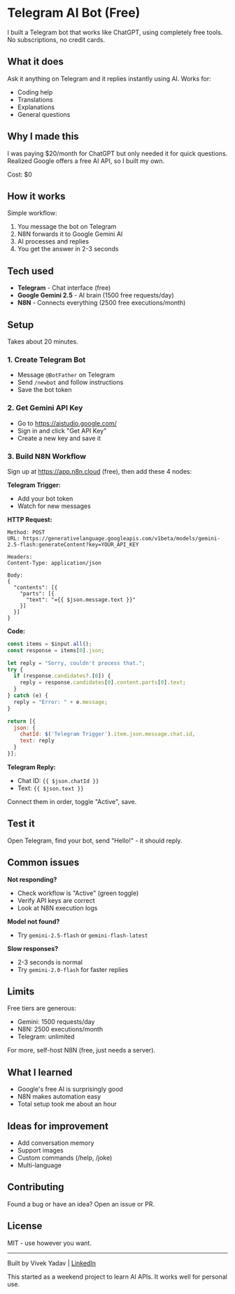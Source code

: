 # Telegram AI Bot (Free)

I built a Telegram bot that works like ChatGPT, using completely free tools. No subscriptions, no credit cards.

## What it does

Ask it anything on Telegram and it replies instantly using AI. Works for:
- Coding help
- Translations
- Explanations
- General questions

## Why I made this

I was paying $20/month for ChatGPT but only needed it for quick questions. Realized Google offers a free AI API, so I built my own.

Cost: $0

## How it works

Simple workflow:
1. You message the bot on Telegram
2. N8N forwards it to Google Gemini AI
3. AI processes and replies
4. You get the answer in 2-3 seconds

## Tech used

- **Telegram** - Chat interface (free)
- **Google Gemini 2.5** - AI brain (1500 free requests/day)
- **N8N** - Connects everything (2500 free executions/month)

## Setup

Takes about 20 minutes.

### 1. Create Telegram Bot

- Message `@BotFather` on Telegram
- Send `/newbot` and follow instructions
- Save the bot token

### 2. Get Gemini API Key

- Go to https://aistudio.google.com/
- Sign in and click "Get API Key"
- Create a new key and save it

### 3. Build N8N Workflow

Sign up at https://app.n8n.cloud (free), then add these 4 nodes:

**Telegram Trigger:**
- Add your bot token
- Watch for new messages

**HTTP Request:**
```
Method: POST
URL: https://generativelanguage.googleapis.com/v1beta/models/gemini-2.5-flash:generateContent?key=YOUR_API_KEY

Headers:
Content-Type: application/json

Body:
{
  "contents": [{
    "parts": [{
      "text": "={{ $json.message.text }}"
    }]
  }]
}
```

**Code:**
```javascript
const items = $input.all();
const response = items[0].json;

let reply = "Sorry, couldn't process that.";
try {
  if (response.candidates?.[0]) {
    reply = response.candidates[0].content.parts[0].text;
  }
} catch (e) {
  reply = "Error: " + e.message;
}

return [{
  json: {
    chatId: $('Telegram Trigger').item.json.message.chat.id,
    text: reply
  }
}];
```

**Telegram Reply:**
- Chat ID: `{{ $json.chatId }}`
- Text: `{{ $json.text }}`

Connect them in order, toggle "Active", save.

## Test it

Open Telegram, find your bot, send "Hello!" - it should reply.

## Common issues

**Not responding?**
- Check workflow is "Active" (green toggle)
- Verify API keys are correct
- Look at N8N execution logs

**Model not found?**
- Try `gemini-2.5-flash` or `gemini-flash-latest`

**Slow responses?**
- 2-3 seconds is normal
- Try `gemini-2.0-flash` for faster replies

## Limits

Free tiers are generous:
- Gemini: 1500 requests/day
- N8N: 2500 executions/month
- Telegram: unlimited

For more, self-host N8N (free, just needs a server).

## What I learned

- Google's free AI is surprisingly good
- N8N makes automation easy
- Total setup took me about an hour

## Ideas for improvement

- Add conversation memory
- Support images
- Custom commands (/help, /joke)
- Multi-language

## Contributing

Found a bug or have an idea? Open an issue or PR.

## License

MIT - use however you want.

---

Built by Vivek Yadav | [LinkedIn](https://linkedin.com/in/vivekyadavsdet)

This started as a weekend project to learn AI APIs. It works well for personal use.


